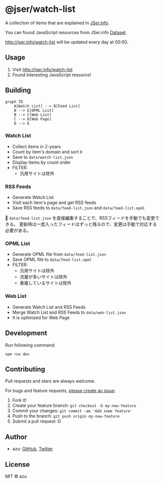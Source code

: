 # @jser/watch-list

A collection of items that are explained in [JSer.info][].

You can found JavaScript resources from JSer.info [Dataset](https://github.com/jser/dataset).

<http://jser.info/watch-list> will be updated every day at 00:00.

## Usage

1. Visit <http://jser.info/watch-list>
2. Found interesting JavaScript resource!

## Building

```mermaid
graph TD
    A[Watch List] --> B[Feed List]
    B --> E[OPML List]
    B --> C[Web List]
    C --> D[Web Page]
    D --> E
```

### Watch List

- Collect items in 2-years
- Count by item's domain and sort it
- Save to `data/watch-list.json`
- Display items by count order
- FILTER: 
  - 汎用サイトは除外

### RSS Feeds

- Generate Watch List
- Visit each item's page and get RSS feeds
- Save RSS feeds to `data/feed-list.json` and `data/feed-list.opml`

📝 `data/feed-list.json` を直接編集することで、RSSフィードを手動でも変更できる。
更新時は一度入ったフィードはずっと残るので、変更は手動で対応する必要がある。

### OPML List

- Generate OPML file from `data/feed-list.json`
- Save OPML file to `data/feed-list.opml`
- FILTER: 
  - 汎用サイトは除外
  - 流量が多いサイトは除外
  - 重複しているサイトは除外

### Web List

- Generate Watch List and RSS Feeds
- Merge Watch List and RSS Feeds to `data/web-list.json`
- It is optimized for Web Page

## Development

Run following command:

```
npm run dev
```

## Contributing

Pull requests and stars are always welcome.

For bugs and feature requests, [please create an issue](https://github.com/jser/watch-list/issues).

1. Fork it!
2. Create your feature branch: `git checkout -b my-new-feature`
3. Commit your changes: `git commit -am 'Add some feature'`
4. Push to the branch: `git push origin my-new-feature`
5. Submit a pull request :D

## Author

- azu: [GitHub](https://github.com/azu), [Twitter](https://twitter.com/azu_re)

## License

MIT © azu

[JSer.info]: https://jser.info
